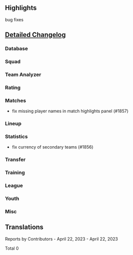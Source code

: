 

## Highlights

bug fixes 

## [Detailed Changelog](https://github.com/akasolace/HO/issues?q=milestone%3A8.0)

### Database

### Squad

### Team Analyzer

### Rating

### Matches
* fix missing player names in match highlights panel (#1857)

### Lineup

### Statistics
* fix currency of secondary teams (#1856)

### Transfer

### Training

### League

### Youth

### Misc

## Translations

Reports by Contributors - April 22, 2023 - April 22, 2023

Total 0